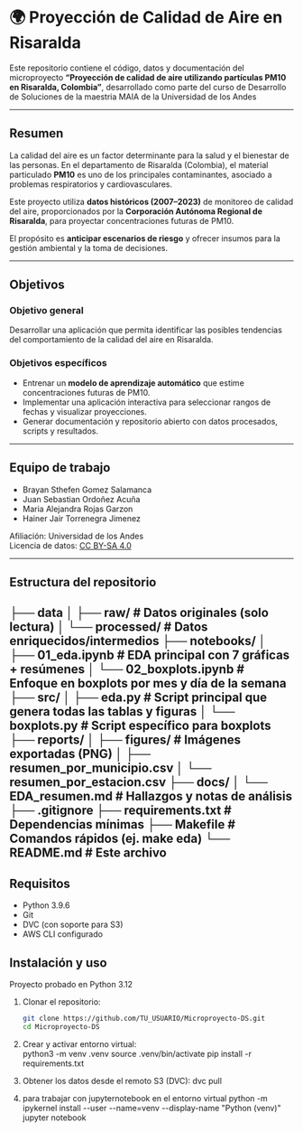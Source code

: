 # 🌍 Proyección de Calidad de Aire en Risaralda

Este repositorio contiene el código, datos y documentación del microproyecto **“Proyección de calidad de aire utilizando partículas PM10 en Risaralda, Colombia”**, desarrollado como parte del curso de Desarrollo de Soluciones de la maestria MAIA de la Universidad de los Andes

---

## Resumen

La calidad del aire es un factor determinante para la salud y el bienestar de las personas. En el departamento de Risaralda (Colombia), el material particulado **PM10** es uno de los principales contaminantes, asociado a problemas respiratorios y cardiovasculares.  

Este proyecto utiliza **datos históricos (2007–2023)** de monitoreo de calidad del aire, proporcionados por la **Corporación Autónoma Regional de Risaralda**, para proyectar concentraciones futuras de PM10.  

El propósito es **anticipar escenarios de riesgo** y ofrecer insumos para la gestión ambiental y la toma de decisiones.

---

## Objetivos

### Objetivo general
Desarrollar una aplicación que permita identificar las posibles tendencias del comportamiento de la calidad del aire en Risaralda.

### Objetivos específicos
- Entrenar un **modelo de aprendizaje automático** que estime concentraciones futuras de PM10.  
- Implementar una aplicación interactiva para seleccionar rangos de fechas y visualizar proyecciones.  
- Generar documentación y repositorio abierto con datos procesados, scripts y resultados.  

---

## Equipo de trabajo

- Brayan Sthefen Gomez Salamanca
- Juan Sebastian Ordoñez Acuña 
- Maria Alejandra Rojas Garzon  
- Hainer Jair Torrenegra Jimenez

Afiliación: Universidad de los Andes  
Licencia de datos: [CC BY-SA 4.0](https://creativecommons.org/licenses/by-sa/4.0/)  

---

## Estructura del repositorio

├── data
│   ├── raw/                # Datos originales (solo lectura)
│   └── processed/          # Datos enriquecidos/intermedios
├── notebooks/
│   ├── 01_eda.ipynb        # EDA principal con 7 gráficas + resúmenes
│   └── 02_boxplots.ipynb   # Enfoque en boxplots por mes y día de la semana
├── src/
│   ├── eda.py              # Script principal que genera todas las tablas y figuras
│   └── boxplots.py         # Script específico para boxplots
├── reports/
│   ├── figures/            # Imágenes exportadas (PNG)
│   ├── resumen_por_municipio.csv
│   └── resumen_por_estacion.csv
├── docs/
│   └── EDA_resumen.md      # Hallazgos y notas de análisis
├── .gitignore
├── requirements.txt        # Dependencias mínimas
├── Makefile                # Comandos rápidos (ej. make eda)
└── README.md               # Este archivo
---
## Requisitos

- Python 3.9.6
- Git
- DVC (con soporte para S3)
- AWS CLI configurado

##  Instalación y uso

Proyecto probado en Python 3.12

1. Clonar el repositorio:
   ```bash
   git clone https://github.com/TU_USUARIO/Microproyecto-DS.git
   cd Microproyecto-DS

   
2.	Crear y activar entorno virtual:   
    python3 -m venv .venv
    source .venv/bin/activate
    pip install -r requirements.txt

3.	Obtener los datos desde el remoto S3 (DVC):
    dvc pull

4. para trabajar con jupyternotebook en el entorno virtual
    python -m ipykernel install --user --name=venv --display-name "Python (venv)"
    jupyter notebook